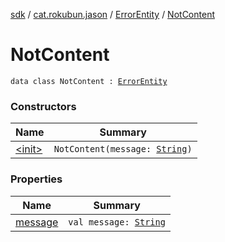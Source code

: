 [sdk](../../../index.md) / [cat.rokubun.jason](../../index.md) / [ErrorEntity](../index.md) / [NotContent](./index.md)

# NotContent

`data class NotContent : `[`ErrorEntity`](../index.md)

### Constructors

| Name | Summary |
|---|---|
| [&lt;init&gt;](-init-.md) | `NotContent(message: `[`String`](https://kotlinlang.org/api/latest/jvm/stdlib/kotlin/-string/index.html)`)` |

### Properties

| Name | Summary |
|---|---|
| [message](message.md) | `val message: `[`String`](https://kotlinlang.org/api/latest/jvm/stdlib/kotlin/-string/index.html) |
